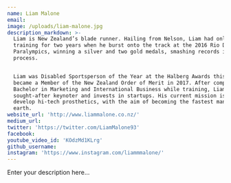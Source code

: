 ```yaml
---
name: Liam Malone
email:
image: /uploads/liam-malone.jpg
description_markdown: >-
  Liam is New Zealand’s blade runner. Hailing from Nelson, Liam had only been
  training for two years when he burst onto the track at the 2016 Rio De Janeiro
  Paralympics, winning a silver and two gold medals, smashing records in the
  process.


  Liam was Disabled Sportsperson of the Year at the Halberg Awards this year and
  became a Member of the New Zealand Order of Merit in 2017. After completing a
  Bachelor in Marketing and International Business while training, Liam is now a
  sought-after keynoter and invests in startups. His current mission is to
  develop hi-tech prosthetics, with the aim of becoming the fastest man on
  earth.
website_url: 'http://www.liammalone.co.nz/'
medium_url:
twitter: 'https://twitter.com/LiamMalone93'
facebook:
youtube_video_id: 'KOdzMd1KLrg'
github_username:
instagram: 'https://www.instagram.com/liammmalone/'
---
```


Enter your description here...
